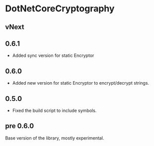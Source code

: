 
# DotNetCoreCryptography

## vNext

## 0.6.1

- Added sync version for static Encryptor

## 0.6.0

- Added new version for static Encryptor to encrypt/decrypt strings.

## 0.5.0

- Fixed the build script to include symbols.

## pre 0.6.0

Base version of the library, mostly experimental.